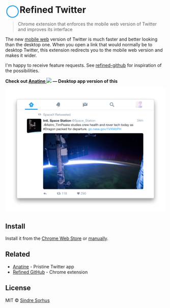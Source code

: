 # <img src="extension/icon.png" width="45" align="left"> Refined Twitter

> Chrome extension that enforces the mobile web version of Twitter and improves its interface

The new [mobile web](https://mobile.twitter.com) version of Twitter is much faster and better looking than the desktop one. When you open a link that would normally be to desktop Twitter, this extension redirects you to the mobile web version and makes it wider.

I'm happy to receive feature requests. See [refined-github](https://github.com/sindresorhus/refined-github#highlights) for inspiration of the possibilities.

**Check out [Anatine <img src="https://raw.githubusercontent.com/sindresorhus/anatine/master/media/Icon.png" width="23">](https://github.com/sindresorhus/anatine) — Desktop app version of this**

![](screenshot.png)


## Install

Install it from the [Chrome Web Store](https://chrome.google.com/webstore/detail/refined-twitter/nlfgmdembofgodcemomfeimamihoknip) or [manually](http://superuser.com/a/247654/6877).


## Related

- [Anatine](https://github.com/sindresorhus/anatine) - Pristine Twitter app
- [Refined GitHub](https://github.com/sindresorhus/refined-github) - Chrome extension


## License

MIT © [Sindre Sorhus](https://sindresorhus.com)
